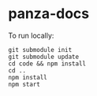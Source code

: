 # panza-docs

To run locally:

```
git submodule init
git submodule update
cd code && npm install
cd ..
npm install
npm start
```
